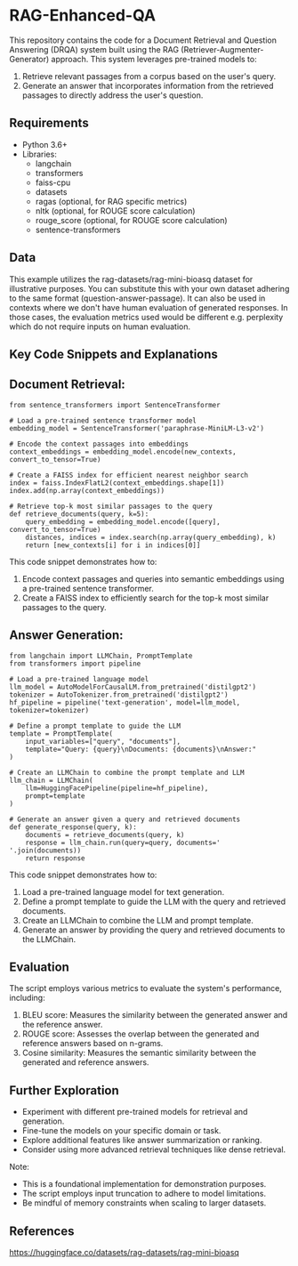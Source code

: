 # RAG-Enhanced-QA
This repository contains the code for a Document Retrieval and Question Answering (DRQA) system built using the RAG (Retriever-Augmenter-Generator) approach. This system leverages pre-trained models to:

1. Retrieve relevant passages from a corpus based on the user's query.
2. Generate an answer that incorporates information from the retrieved passages to directly address the user's question.

## Requirements
- Python 3.6+
- Libraries:
  -   langchain
  -   transformers
  -   faiss-cpu
  -   datasets
  -   ragas (optional, for RAG specific metrics)
  -   nltk (optional, for ROUGE score calculation)
  -   rouge_score (optional, for ROUGE score calculation)
  -   sentence-transformers

## Data
This example utilizes the rag-datasets/rag-mini-bioasq dataset for illustrative purposes. You can substitute this with your own dataset adhering to the same format (question-answer-passage). It can also be used in contexts where we don't have human evaluation of generated responses. In those cases, the evaluation metrics used would be different e.g. perplexity which do not require inputs on human evaluation.

## Key Code Snippets and Explanations

## Document Retrieval:

```
from sentence_transformers import SentenceTransformer

# Load a pre-trained sentence transformer model
embedding_model = SentenceTransformer('paraphrase-MiniLM-L3-v2')

# Encode the context passages into embeddings
context_embeddings = embedding_model.encode(new_contexts, convert_to_tensor=True)

# Create a FAISS index for efficient nearest neighbor search
index = faiss.IndexFlatL2(context_embeddings.shape[1])
index.add(np.array(context_embeddings))

# Retrieve top-k most similar passages to the query
def retrieve_documents(query, k=5):
    query_embedding = embedding_model.encode([query], convert_to_tensor=True)
    distances, indices = index.search(np.array(query_embedding), k)
    return [new_contexts[i] for i in indices[0]]
```

This code snippet demonstrates how to:

1. Encode context passages and queries into semantic embeddings using a pre-trained sentence transformer.
2. Create a FAISS index to efficiently search for the top-k most similar passages to the query.

## Answer Generation:

```
from langchain import LLMChain, PromptTemplate
from transformers import pipeline

# Load a pre-trained language model
llm_model = AutoModelForCausalLM.from_pretrained('distilgpt2')
tokenizer = AutoTokenizer.from_pretrained('distilgpt2')
hf_pipeline = pipeline('text-generation', model=llm_model, tokenizer=tokenizer)

# Define a prompt template to guide the LLM
template = PromptTemplate(
    input_variables=["query", "documents"],
    template="Query: {query}\nDocuments: {documents}\nAnswer:"
)

# Create an LLMChain to combine the prompt template and LLM
llm_chain = LLMChain(
    llm=HuggingFacePipeline(pipeline=hf_pipeline),
    prompt=template
)

# Generate an answer given a query and retrieved documents
def generate_response(query, k):
    documents = retrieve_documents(query, k)
    response = llm_chain.run(query=query, documents=' '.join(documents))
    return response
```

This code snippet demonstrates how to:

1. Load a pre-trained language model for text generation.
2. Define a prompt template to guide the LLM with the query and retrieved documents.
3. Create an LLMChain to combine the LLM and prompt template.
4. Generate an answer by providing the query and retrieved documents to the LLMChain.

## Evaluation

The script employs various metrics to evaluate the system's performance, including:

1. BLEU score: Measures the similarity between the generated answer and the reference answer.
2. ROUGE score: Assesses the overlap between the generated and reference answers based on n-grams.
3. Cosine similarity: Measures the semantic similarity between the generated and reference answers.

## Further Exploration
- Experiment with different pre-trained models for retrieval and generation.
- Fine-tune the models on your specific domain or task.
- Explore additional features like answer summarization or ranking.
- Consider using more advanced retrieval techniques like dense retrieval.

Note:

- This is a foundational implementation for demonstration purposes.
- The script employs input truncation to adhere to model limitations.
- Be mindful of memory constraints when scaling to larger datasets.

## References
https://huggingface.co/datasets/rag-datasets/rag-mini-bioasq
